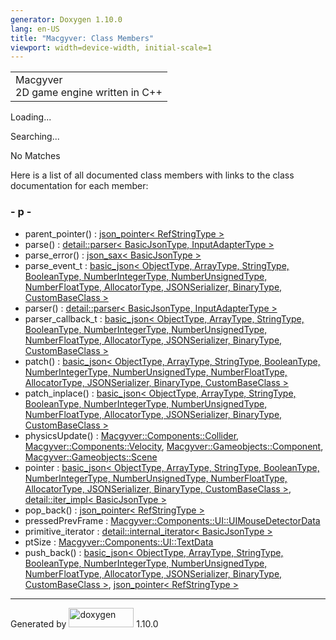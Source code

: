 ```yaml
---
generator: Doxygen 1.10.0
lang: en-US
title: "Macgyver: Class Members"
viewport: width=device-width, initial-scale=1
---
```


<div id="top">

<div id="titlearea">

<table data-cellspacing="0" data-cellpadding="0">
<colgroup>
<col style="width: 100%" />
</colgroup>
<tbody>
<tr id="projectrow" class="odd">
<td id="projectalign"><div id="projectname">
Macgyver
</div>
<div id="projectbrief">
2D game engine written in C++
</div></td>
</tr>
</tbody>
</table>

</div>

<div id="main-nav">

</div>

</div>

<div id="MSearchSelectWindow"
onmouseover="return searchBox.OnSearchSelectShow()"
onmouseout="return searchBox.OnSearchSelectHide()"
onkeydown="return searchBox.OnSearchSelectKey(event)">

</div>

<div id="MSearchResultsWindow">

<div id="MSearchResults">

<div class="SRPage">

<div id="SRIndex">

<div id="SRResults">

</div>

<div id="Loading" class="SRStatus">

Loading...

</div>

<div id="Searching" class="SRStatus">

Searching...

</div>

<div id="NoMatches" class="SRStatus">

No Matches

</div>

</div>

</div>

</div>

</div>

<div class="contents">

<div class="textblock">

Here is a list of all documented class members with links to the class
documentation for each member:

</div>

### <span id="index_p"></span>- p -

- parent_pointer() : <a href="classjson__pointer.html#aa03c0c1206e171342d27a4583258858b"
  class="el">json_pointer&lt; RefStringType &gt;</a>
- parse() : <a href="classdetail_1_1parser.html#a59f4b745d4aa146bf7a60a30060f592f"
  class="el">detail::parser&lt; BasicJsonType, InputAdapterType &gt;</a>
- parse_error() : <a href="structjson__sax.html#af165920966b60b78e57a2e4d92a63897"
  class="el">json_sax&lt; BasicJsonType &gt;</a>
- parse_event_t : <a href="classbasic__json.html#a53b6bf8ee18c48f4609c8bdd4bb95107"
  class="el">basic_json&lt; ObjectType, ArrayType, StringType,
  BooleanType, NumberIntegerType, NumberUnsignedType, NumberFloatType,
  AllocatorType, JSONSerializer, BinaryType, CustomBaseClass &gt;</a>
- parser() : <a href="classdetail_1_1parser.html#a4bb9ea1b0fddb8f46ff987bbf9e54045"
  class="el">detail::parser&lt; BasicJsonType, InputAdapterType &gt;</a>
- parser_callback_t : <a href="classbasic__json.html#a50644d655c9283aaf0e2a0f3a5428867"
  class="el">basic_json&lt; ObjectType, ArrayType, StringType,
  BooleanType, NumberIntegerType, NumberUnsignedType, NumberFloatType,
  AllocatorType, JSONSerializer, BinaryType, CustomBaseClass &gt;</a>
- patch() : <a href="classbasic__json.html#a145a004c0a2fa5be84b260ecc98ab5d9"
  class="el">basic_json&lt; ObjectType, ArrayType, StringType,
  BooleanType, NumberIntegerType, NumberUnsignedType, NumberFloatType,
  AllocatorType, JSONSerializer, BinaryType, CustomBaseClass &gt;</a>
- patch_inplace() : <a href="classbasic__json.html#a693812b31e106dec9166e93d8f6dd7d7"
  class="el">basic_json&lt; ObjectType, ArrayType, StringType,
  BooleanType, NumberIntegerType, NumberUnsignedType, NumberFloatType,
  AllocatorType, JSONSerializer, BinaryType, CustomBaseClass &gt;</a>
- physicsUpdate() : <a
  href="struct_macgyver_1_1_components_1_1_collider.html#aad7474e6ec63640ed22524e3b9ea6583"
  class="el">Macgyver::Components::Collider</a>, <a
  href="struct_macgyver_1_1_components_1_1_velocity.html#ad8764d2b6fb7ec17365e0205308e0d61"
  class="el">Macgyver::Components::Velocity</a>, <a
  href="class_macgyver_1_1_gameobjects_1_1_component.html#a667da47a162a7c56e2f62458448e9f8e"
  class="el">Macgyver::Gameobjects::Component</a>, <a
  href="class_macgyver_1_1_gameobjects_1_1_scene.html#ab639051b72eb45680720f0646972dd68"
  class="el">Macgyver::Gameobjects::Scene</a>
- pointer : <a href="classbasic__json.html#a84279673ab13fb6360cf17173a29a1f1"
  class="el">basic_json&lt; ObjectType, ArrayType, StringType,
  BooleanType, NumberIntegerType, NumberUnsignedType, NumberFloatType,
  AllocatorType, JSONSerializer, BinaryType, CustomBaseClass &gt;</a>,
  <a
  href="classdetail_1_1iter__impl.html#a5f32f4fdd48a9b92ecb156af6421b1b8"
  class="el">detail::iter_impl&lt; BasicJsonType &gt;</a>
- pop_back() : <a href="classjson__pointer.html#a662118b470c87a1b564946c2602c49ce"
  class="el">json_pointer&lt; RefStringType &gt;</a>
- pressedPrevFrame : <a
  href="struct_macgyver_1_1_components_1_1_u_i_1_1_u_i_mouse_detector_data.html#aea33e44b781e0d54297debb933c1fbeb"
  class="el">Macgyver::Components::UI::UIMouseDetectorData</a>
- primitive_iterator : <a
  href="structdetail_1_1internal__iterator.html#a8bb8034d2d35fb129e0dd742ce024e44"
  class="el">detail::internal_iterator&lt; BasicJsonType &gt;</a>
- ptSize : <a
  href="struct_macgyver_1_1_components_1_1_u_i_1_1_text_data.html#a53f25e47d34ec0e2598cb52c023a7a95"
  class="el">Macgyver::Components::UI::TextData</a>
- push_back() : <a href="classbasic__json.html#a3d13acce4e49e0d5ee768643a7b89010"
  class="el">basic_json&lt; ObjectType, ArrayType, StringType,
  BooleanType, NumberIntegerType, NumberUnsignedType, NumberFloatType,
  AllocatorType, JSONSerializer, BinaryType, CustomBaseClass &gt;</a>,
  <a href="classjson__pointer.html#adbe97f9c00a221fb7be88d940b39a24f"
  class="el">json_pointer&lt; RefStringType &gt;</a>

</div>

------------------------------------------------------------------------

<span class="small">Generated
by [<img src="doxygen.svg" class="footer" width="104" height="31"
alt="doxygen" />](https://www.doxygen.org/index.html) 1.10.0</span>
